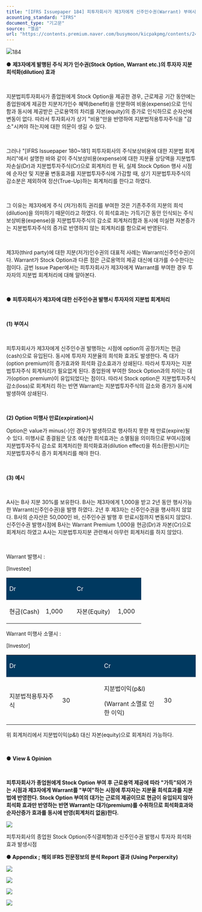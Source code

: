 ```yaml
---
title: "[IFRS Issuepaper 184] 피투자회사가 제3자에게 신주인수권(Warrant) 부여시 투자자 지분법 회계처리"
acounting_standard: "IFRS"
document_type: "기고문"
source: "엘곰"
url: "https://contents.premium.naver.com/busymoon/kicpakpmg/contents/240805153653918jh"
---
```

![](https://n2.news.naver.com/l.gif?type=content)184

● **제3자에게 발행된 주식 저가 인수권(Stock Option, Warrant etc.)의 투자자 지분 희석화(dilution) 효과**

​

지분법피투자회사가 종업원에게 Stock Option을 제공한 경우, 근로제공 기간 동안에는 종업원에게 제공한 지분저가인수 혜택(benefit)을 안분하여 비용(expense)으로 인식함과 동시에 제공받은 근로용역의 차리를 자본(equity)의 증가로 인식하므로 순자산에 변동이 없다. 따라서 투자회사가 상기 "비용"만을 반영하여 지분법적용투자주식을 "감소"시켜야 하는지에 대한 의문이 생길 수 있다.

​

그러나 "\[IFRS Issuepaper 180~181\] 피투자회사의 주식보상비용에 대한 지분법 회계처리"에서 설명한 바와 같이 주식보상비용(expense)에 대한 지분율 상당액을 지분법투자손실(Dr)과 지분법투자주식(Cr)으로 회계처리 한 뒤, 실제 Stock Option 행사 시점에 순자산 및 지분율 변동효과를 지분법투자주식에 가감할 때, 상기 지분법투자주식의 감소분은 제외하여 정산(True-Up)하는 회계처리를 한다고 하였다.

​

그 이유는 제3자에게 주식 (저가)취득 권리를 부여한 것은 기존주주의 지분의 희석(dilution)을 의미하기 때문이라고 하였다. 이 희석효과는 가득기간 동안 인식되는 주식보상비용(expense)을 지분법투자주식의 감소로 회계처리함과 동시에 미실현 자본증가는 지분법투자주식의 증가로 반영하지 않는 회계처리를 함으로써 반영된다.

​

제3자(third party)에 대한 지분(저가)인수권의 대표적 사례는 Warrant(신주인수권)이다. Warrant가 Stock Option과 다른 점은 근로용역의 제공 대신에 대가를 수수한다는 점이다. 금번 Issue Paper에서는 피투자회사가 제3자에게 Warrant를 부여한 경우 투자자의 지분법 회계처리에 대해 알아본다.

​

● **피투자회사가 제3자에 대한 신주인수권 발행시 투자자의 지분법 회계처리**

​

**(1) 부여시**

**​**

피투자회사가 제3자에게 신주인수권 발행하는 시점에 option의 공정가치는 현금(cash)으로 유입된다. 동시에 투자자 지분율의 희석화 효과도 발생한다. 즉 대가(option premium)의 증가효과와 희석화 감소효과가 상쇄된다. 따라서 투자자는 지분법투자주식 회계처리가 필요없게 된다. 종업원에 부여한 Stock Option과의 차이는 대가(option premium)이 유입되었다는 점이다. 따라서 Stock option은 지분법투자주식 감소(loss)로 회계처리 하는 반면 Warrant는 지분법투자주식의 감소와 증가가 동시에 발생하여 상쇄된다.

​

**(2) Option 미행사 만료(expiration)시**

Option은 value가 minus(-)인 경우가 발생하므로 행사하지 못한 채 만료(expire)될 수 있다. 미행사로 종결됨은 당초 예상한 희석효과는 소멸됨을 의미하므로 부여시점에 지분법투자주식 감소로 회계처리한 희석화효과(dilution effect)을 취소(환원)시키는 지분법투자주식 증가 회계처리를 해야 한다.

​

**(3) 예시**

​

A사는 B사 지분 30%를 보유한다. B사는 제3자에게 1,000을 받고 2년 동안 행사가능한 Warrant(신주인수권)을 발행 하였다. 2년 후 제3자는 신주인수권을 행사하지 않았다. B사의 순자산은 50,000인 바, 신주인수권 발행 후 만료시점까지 변동되지 않았다. 신주인수권 발행시점에 B사는 Warrant Premium 1,000을 현금(Dr)과 자본(Cr)으로 회계처리 하였고 A사는 지분법투자지분 관련해서 아무런 회계처리를 하지 않았다.

​

Warrant 발행시 :

\[Investee\]

<table style=""><tbody><tr><td colspan="2" rowspan="1" style="width: 50.0%; height: 43.0px;  background-color: #003960;"><div><p style=""><span style="color:#ffffff;">Dr</span></p></div></td><td colspan="2" rowspan="1" style="width: 50.0%; height: 43.0px;  background-color: #003960;"><div><p style=""><span style="color:#ffffff;">Cr</span></p></div></td></tr><tr><td colspan="1" rowspan="1" style="width: 26.91%; height: 43.0px;  "><div><p style=""><span style="">현금(Cash)</span></p></div></td><td colspan="1" rowspan="1" style="width: 23.09%; height: 43.0px;  "><div><p style=""><span style="">1,000</span></p></div></td><td colspan="1" rowspan="1" style="width: 30.44%; height: 43.0px;  "><div><p style=""><span style="">자본(Equity)</span></p></div></td><td colspan="1" rowspan="1" style="width: 19.56%; height: 43.0px;  "><div><p style=""><span style="">1,000</span></p></div></td></tr></tbody></table>

Warrant 미행사 소멸시 :

\[Investor\]

<table style=""><tbody><tr><td colspan="2" rowspan="1" style="width: 50.0%; height: 43.0px;  background-color: #003960;"><div><p style=""><span style="color:#ffffff;">Dr</span></p></div></td><td colspan="2" rowspan="1" style="width: 50.0%; height: 43.0px;  background-color: #003960;"><div><p style=""><span style="color:#ffffff;">Cr</span></p></div></td></tr><tr><td colspan="1" rowspan="1" style="width: 27.94%; height: 43.0px;  "><div><p style=""><span style="">지분법적용투자주식</span></p></div></td><td colspan="1" rowspan="1" style="width: 22.06%; height: 43.0px;  "><div><p style=""><span style="">30</span></p></div></td><td colspan="1" rowspan="1" style="width: 31.62%; height: 43.0px;  "><div><p style=""><span style="">지분법이익(p&amp;l)</span></p></div><div><p style=""><span style="">(Warrant 소멸로 인한 이익)</span></p></div></td><td colspan="1" rowspan="1" style="width: 18.38%; height: 43.0px;  "><div><p style=""><span style="">30</span></p></div></td></tr></tbody></table>

위 회계처리에서 지분법이익(p&l) 대신 자본(equity)으로 회계처리 가능하다.

​

● **View & Opinion**

**​**

**피투자회사가 종업원에게 Stock Option 부여 후 근로용역 제공에 따라 "가득"되어 가는 시점과 제3자에게 Warrant를 "부여"하는 시점에 투자자는 지분율 희석효과를 지분법에 반영한다. Stock Option 부여의 대가는 근로의 제공이므로 현금이 유입되지 않아 희석화 효과만 반영하는 반면 Warrant는 대가(premium)를 수취하므로 희석화효과와 순자산증가 효과를 동시에 반영(회계처리 없음)한다.**

![](https://scs-phinf.pstatic.net/MjAyNDA4MDVfNzgg/MDAxNzIyODQ2NjM2OTM2.LLK6Dr1_Gud5iWorjZkB1SB736FyO9sNISvWaHs-WvEg.UgB05i-5RBPqyJZOj_8mMgLMW5LDw6kiGENVS3QS3tQg.PNG/image.png?type=w800)

피투자회사의 종업원 Stock Option(주식결제형)과 신주인수권 발행시 투자자 희석화 효과 발생시점

**● Appendix ; 해외 IFRS 전문정보의 분석 Report 결과 (Using Perperxity)**

![](https://scs-phinf.pstatic.net/MjAyNDA4MDZfMjkw/MDAxNzIyOTE4NjkzMDA5.xPgSnkzAfmcKO0z6nZLYmGXa4oD22qDpVZyYY2V64qYg.puZKLwBaFVMmoKhaur8sowvoiQ0wOw-oSGRWk0Tg8zog.PNG/image.png?type=w800)

![](https://scs-phinf.pstatic.net/MjAyNDA4MDZfMzcg/MDAxNzIyOTE4Nzc1OTc0.CKuFqI8BXzVTlyKADHb0cKkhAj93Kpf3EPYqtOvWyWgg.V7NE62goJ8HIYnrC9o5vXZWXLZ0yzHaM4fJxanxUq40g.PNG/image.png?type=w800)

![](https://scs-phinf.pstatic.net/MjAyNDA4MDZfMjMz/MDAxNzIyOTE4ODU3NDY4.nK93nB4nzuNYBEDcAGnb3SId8Dd1gQ7OV7MwhzuflyYg.-b_946IEPQpVtr9T3cY2eLO5O7nXwvswtq7EMItojYsg.PNG/image.png?type=w800)

![](https://scs-phinf.pstatic.net/MjAyNDA4MDZfMjg0/MDAxNzIyOTE4OTEyMjM4.fYiqmBPZf-SVgoJEQIEVtI7fm7XiOg2KsiHBI049iE0g.ugk5zW3tXMClchemvXw9WR66_-8GBwXfaoLqGWu1ByQg.PNG/image.png?type=w800)

**​**